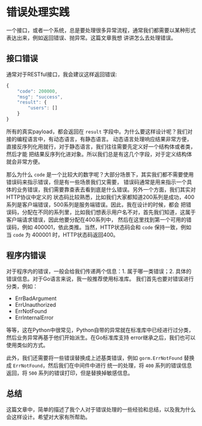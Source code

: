 # 错误处理实践

一个接口，或者一个系统，总是要处理很多异常流程，通常我们都需要以某种形式表达出来，例如返回错误、抛异常。这篇文章我想
讲讲怎么去处理错误。

## 接口错误

通常对于RESTful接口，我会建议这样返回错误:

```js
{
    "code": 200000,
    "msg": "success",
    "result": {
        "users": []
    }
}
```

所有的真实payload，都会返回在 `result` 字段中。为什么要这样设计呢？我们对接的编程语言中，有动态语言，有静态语言。
动态语言处理响应结果非常方便，直接反序列化用就行，对于静态语言，我们往往需要先定义好一个结构体或者类，然后才能
把结果反序列化进对象。所以我们总是有这几个字段，对于定义结构体就会非常方便。

那么为什么 `code` 是一个比较大的数字呢？大部分场景下，其实我们都不需要使用错误码来指示错误，但是有一些场景我们又需要，
错误码通常是用来指示一个具体的业务错误，我们需要靠查表去看到底是什么错误。另外一个方面，我们其实对HTTP协议中定义的
状态码比较熟悉，比如我们大家都知道200系列是成功，400系列是客户端错误，500系列是服务端错误。因此，我在设计的时候，都会
把错误码，分配在不同的系列里，比如我们想表示用户名不对，首先我们知道，这属于客户端请求错误，因此他要分配在400系列中，
然后在这里找到第一个可用的错误码，例如 400001，依此类推。当然，HTTP状态码会和 `code` 保持一致，例如当 `code` 为
400001 时，HTTP状态码返回400。

## 程序内错误

对于程序内的错误，一般会给我们传递两个信息：1. 属于哪一类错误；2. 具体的错误信息。对于Go语言来说，我一般推荐使用标准库。
我们首先也要对错误进行分类，例如：

- ErrBadArgument
- ErrUnauthorized
- ErrNotFound
- ErrInternalError

等等，这在Python中很常见，Python自带的异常就在标准库中已经进行过分类，然后业务异常再基于他们开始派生。在Go标准库支持
error继承之后，我们也可以使用类似的方式。

此外，我们还需要将一些错误替换成上述基类错误，例如 `gorm.ErrNotFound` 替换成 `ErrNotFound`，然后我们在中间件中进行
统一的处理，将 `400` 系列的错误信息返回，将 `500` 系列的错误打印，但是替换掉敏感信息。

## 总结

这篇文章中，简单的描述了我个人对于错误处理的一些经验和总结，以及我为什么会这样设计。希望对大家有所帮助。
